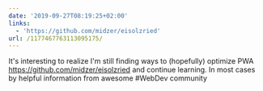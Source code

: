 ```yaml
---
date: '2019-09-27T08:19:25+02:00'
links:
  - 'https://github.com/midzer/eisolzried'
url: /1177467763113095175/
---
```

It's interesting to realize I'm still finding ways to (hopefully) optimize PWA https://github.com/midzer/eisolzried and continue learning. In most cases by helpful information from awesome #WebDev community
